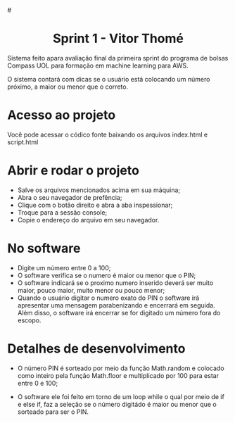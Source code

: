 #<h1 align="center"> Sprint 1 - Vitor Thomé </h1>

Sistema feito apara avaliação final da primeira sprint do programa de bolsas Compass UOL para formação em machine learning para AWS.

O sistema contará com dicas se o usuário está colocando um número próximo, a maior ou menor que o correto.
 
# Acesso ao projeto 

Você pode acessar o códico fonte baixando os arquivos index.html e script.html

# Abrir e rodar o projeto 

- Salve os arquivos mencionados acima em sua máquina;
- Abra o seu navegador de prefência;
- Clique com o botão direito e abra a aba inspessionar; 
- Troque para a sessão console; 
- Copie o endereço do arquivo em seu navegador.

# No software

- Digite um número entre 0 a 100;
- O software verifica se o numero é maior ou menor que o PIN;
- O software indicará se o proximo numero inserido deverá ser muito maior, pouco maior, muito menor ou pouco menor;
- Quando o usuário digitar o numero exato do PIN o software irá apresentar uma mensagem parabenizando e encerrará em seguida. Além disso, o software irá encerrar se for digitado um número fora do escopo.

# Detalhes de desenvolvimento 

- O número PIN é sorteado por meio da função Math.random e colocado como inteiro pela função Math.floor e multiplicado por 100 para estar entre 0 e 100;

- O software ele foi feito em torno de um loop while o qual  por meio de if e else if, faz a seleção se o número digitádo é maior ou menor que o sorteado para ser o PIN.


